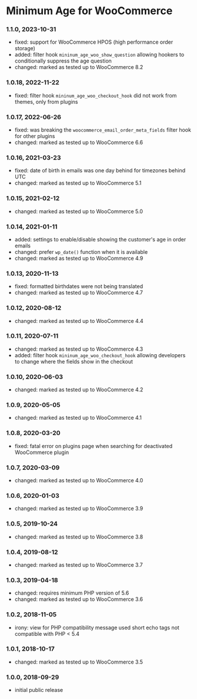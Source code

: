 # Minimum Age for WooCommerce

### 1.1.0, 2023-10-31

* fixed: support for WooCommerce HPOS (high performance order storage)
* added: filter hook `mininum_age_woo_show_question` allowing hookers to conditionally suppress the age question
* changed: marked as tested up to WooCommerce 8.2

### 1.0.18, 2022-11-22

* fixed: filter hook `mininum_age_woo_checkout_hook` did not work from themes, only from plugins

### 1.0.17, 2022-06-26

* fixed: was breaking the `woocommerce_email_order_meta_fields` filter hook for other plugins
* changed: marked as tested up to WooCommerce 6.6

### 1.0.16, 2021-03-23

* fixed: date of birth in emails was one day behind for timezones behind UTC
* changed: marked as tested up to WooCommerce 5.1

### 1.0.15, 2021-02-12

* changed: marked as tested up to WooCommerce 5.0

### 1.0.14, 2021-01-11

* added: settings to enable/disable showing the customer's age in order emails
* changed: prefer `wp_date()` function when it is available
* changed: marked as tested up to WooCommerce 4.9

### 1.0.13, 2020-11-13

* fixed: formatted birthdates were not being translated
* changed: marked as tested up to WooCommerce 4.7

### 1.0.12, 2020-08-12

* changed: marked as tested up to WooCommerce 4.4

### 1.0.11, 2020-07-11

* changed: marked as tested up to WooCommerce 4.3
* added: filter hook `mininum_age_woo_checkout_hook` allowing developers to change where the fields show in the checkout

### 1.0.10, 2020-06-03

* changed: marked as tested up to WooCommerce 4.2

### 1.0.9, 2020-05-05

* changed: marked as tested up to WooCommerce 4.1

### 1.0.8, 2020-03-20

* fixed: fatal error on plugins page when searching for deactivated WooCommerce plugin

### 1.0.7, 2020-03-09

* changed: marked as tested up to WooCommerce 4.0

### 1.0.6, 2020-01-03

* changed: marked as tested up to WooCommerce 3.9

### 1.0.5, 2019-10-24

* changed: marked as tested up to WooCommerce 3.8

### 1.0.4, 2019-08-12

* changed: marked as tested up to WooCommerce 3.7

### 1.0.3, 2019-04-18

* changed: requires minimum PHP version of 5.6
* changed: marked as tested up to WooCommerce 3.6

### 1.0.2, 2018-11-05

* irony: view for PHP compatibility message used short echo tags not compatible with PHP < 5.4

### 1.0.1, 2018-10-17

* changed: marked as tested up to WooCommerce 3.5

### 1.0.0, 2018-09-29

* initial public release
